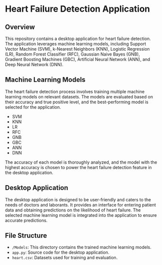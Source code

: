 # Heart Failure Detection Application

## Overview

This repository contains a desktop application for heart failure detection. The application leverages machine learning models, including Support Vector Machine (SVM), k-Nearest Neighbors (KNN), Logistic Regression (LR), Random Forest Classifier (RFC), Gaussian Naive Bayes (GNB),  Gradient Boosting Machines (GBC), Artificial Neural Network (ANN), and Deep Neural Network (DNN).

## Machine Learning Models

The heart failure detection process involves training multiple machine learning models on relevant datasets. The models are evaluated based on their accuracy and true positive level, and the best-performing model is selected for the application.

- SVM
- KNN
- LR
- RFC
- GNB
- GBC
- ANN
- DNN

The accuracy of each model is thoroughly analyzed, and the model with the highest accuracy is chosen to power the heart failure detection feature in the desktop application.

## Desktop Application

The desktop application is designed to be user-friendly and caters to the needs of doctors and laborants. It provides an interface for entering patient data and obtaining predictions on the likelihood of heart failure. The selected machine learning model is integrated into the application to ensure accurate predictions.

## File Structure

- `/Models`: This directory contains the trained machine learning models.
- `app.py`: Source code for the desktop application.
- `heart.csv`: Datasets used for training and evaluation.





